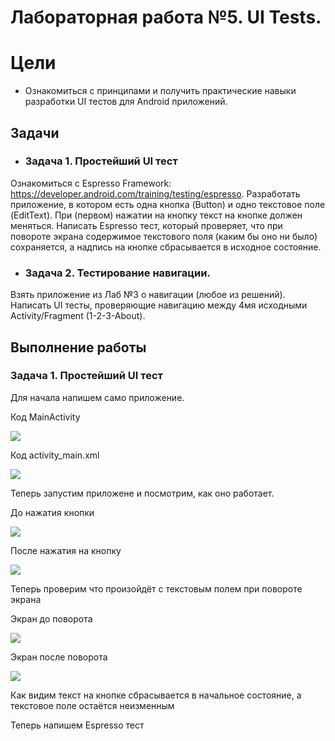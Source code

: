 # Лабораторная работа №5. UI Tests.
# Цели
* Ознакомиться с принципами и получить практические навыки разработки UI тестов для Android приложений.
## Задачи
* ### Задача 1. Простейший UI тест

Ознакомиться с Espresso Framework: https://developer.android.com/training/testing/espresso. Разработать приложение, в котором есть одна кнопка (Button) и одно текстовое поле (EditText). При (первом) нажатии на кнопку текст на кнопке должен меняться.
Написать Espresso тест, который проверяет, что при повороте экрана содержимое текстового поля (каким бы оно ни было) сохраняется, а надпись на кнопке сбрасывается в исходное состояние.
* ### Задача 2. Тестирование навигации.

Взять приложение из Лаб №3 о навигации (любое из решений). Написать UI тесты, проверяющие навигацию между 4мя исходными Activity/Fragment (1-2-3-About).
## Выполнение работы
### Задача 1. Простейший UI тест
Для начала напишем само приложение.

Код MainActivity

![](https://github.com/SukhachevN/AndroidLab5/blob/main/img/main.png)

Код activity_main.xml

![](https://github.com/SukhachevN/AndroidLab5/blob/main/img/activity_main.png)

Теперь запустим приложене и посмотрим, как оно работает.

До нажатия кнопки

![](https://github.com/SukhachevN/AndroidLab5/blob/main/img/beforeClick.png)

После нажатия на кнопку 

![](https://github.com/SukhachevN/AndroidLab5/blob/main/img/afterClick.png)

Теперь проверим что произойдёт с текстовым полем при повороте экрана

Экран до поворота

![](https://github.com/SukhachevN/AndroidLab5/blob/main/img/before.png)

Экран после поворота

![](https://github.com/SukhachevN/AndroidLab5/blob/main/img/after.png)

Как видим текст на кнопке сбрасывается в начальное состояние, а текстовое поле остаётся неизменным

Теперь напишем Espresso тест
